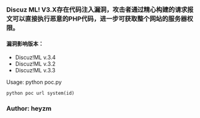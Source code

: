 ### Discuz ML! V3.X存在代码注入漏洞，攻击者通过精心构建的请求报文可以直接执行恶意的PHP代码，进一步可获取整个网站的服务器权限。
#### 漏洞影响版本：

- Discuz!ML v.3.4
- Discuz!ML v.3.2 
- Discuz!ML v.3.3

Usage: python poc.py <url> <php function>
```
python poc url system(id)
```

### Author: heyzm
